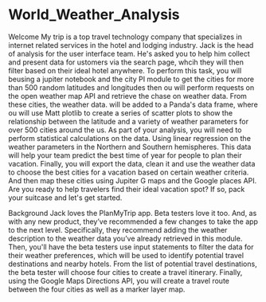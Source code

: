 # World_Weather_Analysis


Welcome
My trip is a top travel technology company that specializes in internet related services in the hotel and lodging industry. Jack is the head of analysis for the user interface team. He's asked you to help him collect and present data for ustomers via the search page, whcih they will then filter based on their ideal hotel anywhere. To perform this task, you will beusing a jupiter notebook and the city PI module to get the cities for more than 500 random latitudes and longitudes then ou will perform requests on the open weather map API and retrieve the chase on weather data. From these cities, the weather data. will be added to a Panda's data frame, where ou will use Matt plotlib to create a series of scatter plots to show the relationship between the latitude and a variety of weather parameters for over 500 cities around the us. As part of your analysis, you will need to perform statistical calculations on the data. Using linear regression on the weather parameters in the Northern and Southern hemispheres. This data will help your team predict the best time of year for people to plan their vacation. Finally, you will export the data, clean it and use the weather data to choose the best cities for a vacation based on certain weather criteria. And then map these cities using Jupiter G maps and the Google places API. Are you ready to help travelers find their ideal vacation spot? If so, pack your suitcase and let's get started.

Background 
Jack loves the PlanMyTrip app. Beta testers love it too. And, as with any new product, they’ve recommended a few changes to take the app to the next level. Specifically, they recommend adding the weather description to the weather data you’ve already retrieved in this module. Then, you'll have the beta testers use input statements to filter the data for their weather preferences, which will be used to identify potential travel destinations and nearby hotels. From the list of potential travel destinations, the beta tester will choose four cities to create a travel itinerary. Finally, using the Google Maps Directions API, you will create a travel route between the four cities as well as a marker layer map.
